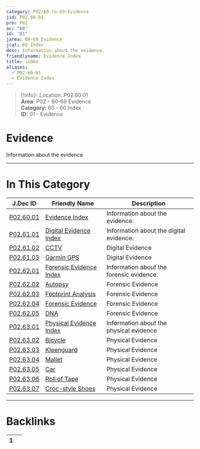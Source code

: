 ```yaml
---  
category: P02/60-to-69-Evidence  
jid: P02.60.01  
pro: P02  
ac: "60"  
id: "01"  
jarea: 60-69 Evidence  
jcat: 60 Index  
desc: Information about the evidence.  
friendlyname: Evidence Index  
title: index  
aliases:  
  - P02-60-01  
  - Evidence Index  
---  
```

>[!info]- Location: P02.60.01  
>**Area:** P02 - 60-69 Evidence  
>**Category:** 60 - 60 Index  
>**ID:** 01 - Evidence  
  
# Evidence  
  
Information about the evidence  
  
  
  
---  
# In This Category  
  
| J.Dec ID                                                                                             | Friendly Name                                                                                                 | Description                              |  
| ---------------------------------------------------------------------------------------------------- | ------------------------------------------------------------------------------------------------------------- | ---------------------------------------- |  
| [P02.60.01](index.md#)                             | [Evidence Index](index.md#)                                 | Information about the evidence.          |  
| [P02.61.01](./61-Digital/index.md#)                  | [Digital Evidence Index](./61-Digital/index.md#)              | Information about the digital evidence.  |  
| [P02.61.02](./61-Digital/02-CCTV.md#)                | [CCTV](./61-Digital/02-CCTV.md#)                              | Digital Evidence                         |  
| [P02.61.03](./61-Digital/03-Garmin-GPS.md#)          | [Garmin GPS](./61-Digital/03-Garmin-GPS.md#)                  | Digital Evidence                         |  
| [P02.62.01](./62-Forensic/index.md#)                 | [Forensic Evidence Index](./62-Forensic/index.md#)            | Information about the forensic evidence. |  
| [P02.62.02](./62-Forensic/02-Autopsy.md#)            | [Autopsy](./62-Forensic/02-Autopsy.md#)                       | Forensic Evidence                        |  
| [P02.62.03](./62-Forensic/03-Footprint-Analysis.md#) | [Footprint Analysis](./62-Forensic/03-Footprint-Analysis.md#) | Forensic Evidence                        |  
| [P02.62.04](./62-Forensic/04-Forensic-Evidence.md#)  | [Forensic Evidence](./62-Forensic/04-Forensic-Evidence.md#)   | Forensic Evidence                        |  
| [P02.62.05](./62-Forensic/05-DNA.md#)                | [DNA](./62-Forensic/05-DNA.md#)                               | Forensic Evidence                        |  
| [P02.63.01](./63-Physical/index.md#)                 | [Physical Evidence Index](./63-Physical/index.md#)            | Information about the physical evidence  |  
| [P02.63.02](./63-Physical/02-Bicycle.md#)            | [Bicycle](./63-Physical/02-Bicycle.md#)                       | Physical Evidence                        |  
| [P02.63.03](./63-Physical/03-Kleenguard.md#)         | [Kleenguard](./63-Physical/03-Kleenguard.md#)                 | Physical Evidence                        |  
| [P02.63.04](./63-Physical/04-Mallet.md#)             | [Mallet](./63-Physical/04-Mallet.md#)                         | Physical Evidence                        |  
| [P02.63.05](./63-Physical/05-Car.md#)                | [Car](./63-Physical/05-Car.md#)                               | Physical Evidence                        |  
| [P02.63.06](./63-Physical/06-Roll-of-Tape.md#)       | [Roll of Tape](./63-Physical/06-Roll-of-Tape.md#)             | Physical Evidence                        |  
| [P02.63.07](./63-Physical/07-Croc-style-Shoes.md#)   | [Croc-style Shoes](./63-Physical/07-Croc-style-Shoes.md#)     | Physical Evidence                        |  
  
  
---  
# Backlinks  
<div><table class="dataview table-view-table"><thead class="table-view-thead"><tr class="table-view-tr-header"><th class="table-view-th"><span></span><span class="dataview small-text">1</span></th><th class="table-view-th"><span></span></th></tr></thead><tbody class="table-view-tbody"></tbody></table></div>